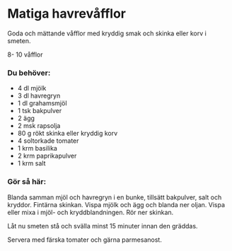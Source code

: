 # Matiga havrevåfflor

Goda och mättande våfflor med kryddig smak och skinka eller korv i smeten.

8- 10 våfflor

### Du behöver:
* 4 dl mjölk
* 3 dl havregryn
* 1 dl grahamsmjöl
* 1 tsk bakpulver
* 2 ägg
* 2 msk rapsolja
* 80 g rökt skinka eller kryddig korv
* 4 soltorkade tomater
* 1 krm basilika
* 2 krm paprikapulver
* 1 krm salt

### Gör så här:
Blanda samman mjöl och havregryn i en bunke, tillsätt bakpulver, salt och kryddor. Fintärna skinkan. Vispa mjölk och ägg och blanda ner oljan. Vispa eller mixa i mjöl- och kryddblandningen. Rör ner skinkan.

Låt nu smeten stå och svälla minst 15 minuter innan den gräddas.

Servera med färska tomater och gärna parmesanost.